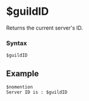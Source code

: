 # $guildID
Returns the current server's ID.

### Syntax
```
$guildID
```

## Example
```
$nomention 
Server ID is : $guildID
```
